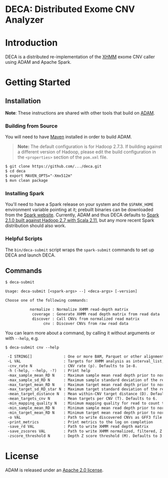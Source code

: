 DECA: Distributed Exome CNV Analyzer
====

# Introduction

DECA is a distributed re-implementation of the [XHMM](https://atgu.mgh.harvard.edu/xhmm/) exome CNV caller using ADAM and Apache Spark.

# Getting Started

## Installation

**Note**: These instructions are shared with other tools that build on [ADAM](https://github.com/bigdatagenomics/adam).

### Building from Source

You will need to have [Maven](http://maven.apache.org/) installed in order to build ADAM.

> **Note:** The default configuration is for Hadoop 2.7.3. If building against a different
> version of Hadoop, please edit the build configuration in the `<properties>` section of
> the `pom.xml` file.

```dtd
$ git clone https://github.com/.../deca.git
$ cd deca
$ export MAVEN_OPTS="-Xmx512m"
$ mvn clean package
```

### Installing Spark

You'll need to have a Spark release on your system and the `$SPARK_HOME` environment variable pointing at it; prebuilt binaries can be downloaded from the
[Spark website](http://spark.apache.org/downloads.html). Currently, ADAM and thus DECA defaults to
[Spark 2.1.0 built against Hadoop 2.7 with Scala 2.11](http://d3kbcqa49mib13.cloudfront.net/spark-2.1.0-bin-hadoop2.7.tgz), but any more recent Spark distribution should also work.

### Helpful Scripts

The `bin/deca-submit` script wraps the `spark-submit` commands to set up DECA and launch DECA.

## Commands

```dtd
$ deca-submit

Usage: deca-submit [<spark-args> --] <deca-args> [-version]

Choose one of the following commands:

           normalize : Normalize XHMM read-depth matrix
            coverage : Generate XHMM read depth matrix from read data
            discover : Call CNVs from normalized read matrix
                 cnv : Discover CNVs from raw read data
```
You can learn more about a command, by calling it without arguments or with `--help`, e.g.

```dtd
$ deca-submit cnv --help

 -I STRING[]              : One or more BAM, Parquet or other alignment files
 -L VAL                   : Targets for XHMM analysis as interval_list, BED or other feature file
 -cnv_rate N              : CNV rate (p). Defaults to 1e-8.
 -h (-help, --help, -?)   : Print help
 -max_sample_mean_RD N    : Maximum sample mean read depth prior to normalization. Defaults to 200.
 -max_sample_sd_RD N      : Maximum sample standard deviation of the read depth prior to normalization. Defaults to 150.
 -max_target_mean_RD N    : Maximum target mean read depth prior to normalization. Defaults to 500.
 -max_target_sd_RD_star N : Maximum target standard deviation of the read depth after normalization. Defaults to 30.
 -mean_target_distance N  : Mean within-CNV target distance (D). Defaults to 70000.
 -mean_targets_cnv N      : Mean targets per CNV (T). Defaults to 6.
 -min_mapping_quality N   : Minimum mapping quality for read to count towards coverage. Defaults to 20.
 -min_sample_mean_RD N    : Minimum sample mean read depth prior to normalization. Defaults to 25.
 -min_target_mean_RD N    : Minimum target mean read depth prior to normalization. Defaults to 10.
 -o VAL                   : Path to write discovered CNVs as GFF3 file
 -print_metrics           : Print metrics to the log on completion
 -save_rd VAL             : Path to write XHMM read depth matrix
 -save_zscores VAL        : Path to write XHMM normalized, filtered, Z score matrix
 -zscore_threshold N      : Depth Z score threshold (M). Defaults to 3.
```

# License

ADAM is released under an [Apache 2.0 license](LICENSE.txt).